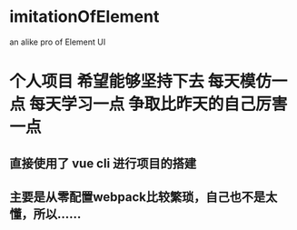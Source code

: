 # imitationOfElement
an alike pro of Element UI
# 个人项目 希望能够坚持下去 每天模仿一点 每天学习一点 争取比昨天的自己厉害一点

## 直接使用了 vue cli 进行项目的搭建

## 主要是从零配置webpack比较繁琐，自己也不是太懂，所以......

